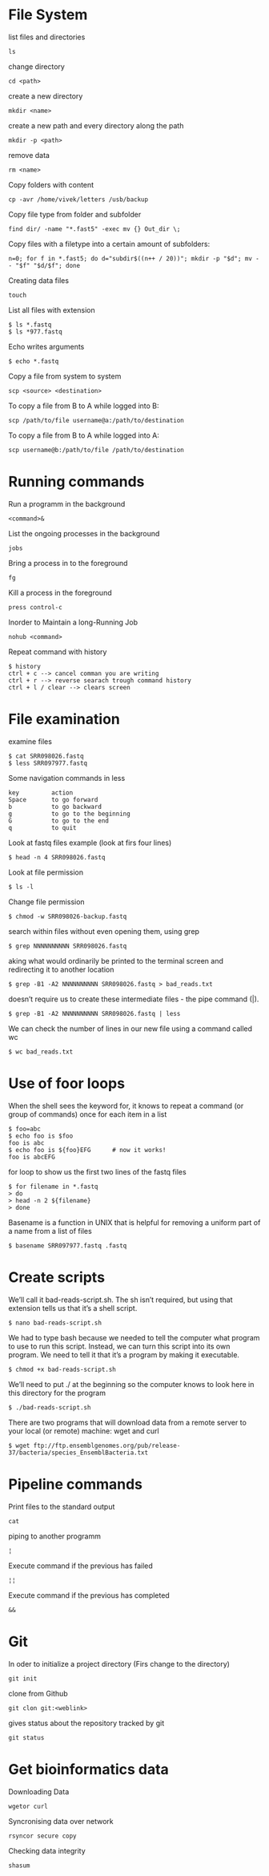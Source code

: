# File System
list files and directories  

	ls

change directory  

	cd <path>

create a new directory

	mkdir <name>

create a new path and every directory along the path

	mkdir -p <path>

remove data

	rm <name>

Copy folders with content

	cp -avr /home/vivek/letters /usb/backup
	
Copy file type from folder and subfolder

	find dir/ -name "*.fast5" -exec mv {} Out_dir \;

Copy files with a filetype into a certain amount of subfolders:

	n=0; for f in *.fast5; do d="subdir$((n++ / 20))"; mkdir -p "$d"; mv -- "$f" "$d/$f"; done

Creating data files

	touch
	
List all files with extension

	$ ls *.fastq
	$ ls *977.fastq

Echo writes arguments
	
	$ echo *.fastq

Copy a file from system to system

	scp <source> <destination>

To copy a file from B to A while logged into B:

	scp /path/to/file username@a:/path/to/destination

To copy a file from B to A while logged into A:

	scp username@b:/path/to/file /path/to/destination

# Running commands

Run a programm in the background

	<command>&

List the ongoing processes in the background

	jobs

Bring a process in to the foreground

	fg

Kill a process in the foreground

	press control-c

Inorder to Maintain a long-Running Job

	nohub <command>
	
Repeat command with history

	$ history
	ctrl + c --> cancel comman you are writing
	ctrl + r --> reverse searach trough command history
	ctrl + l / clear --> clears screen

# File examination

examine files
	
	$ cat SRR098026.fastq
	$ less SRR097977.fastq

Some navigation commands in less

	key 		action
	Space 		to go forward
	b 			to go backward
	g 			to go to the beginning
	G 			to go to the end
	q 			to quit

Look at fastq files example (look at firs four lines)

	$ head -n 4 SRR098026.fastq

Look at file permission

	$ ls -l

 Change file permission
 
	$ chmod -w SRR098026-backup.fastq

search within files without even opening them, using grep

	$ grep NNNNNNNNNN SRR098026.fastq

aking what would ordinarily be printed to the terminal screen and redirecting it to another location

	$ grep -B1 -A2 NNNNNNNNNN SRR098026.fastq > bad_reads.txt

doesn’t require us to create these intermediate files - the pipe command (|).

	$ grep -B1 -A2 NNNNNNNNNN SRR098026.fastq | less

We can check the number of lines in our new file using a command called wc

	$ wc bad_reads.txt

# Use of foor loops
When the shell sees the keyword for, it knows to repeat a command (or group of commands) once for each item in a list

	$ foo=abc
	$ echo foo is $foo
	foo is abc
	$ echo foo is ${foo}EFG      # now it works!
	foo is abcEFG

for loop to show us the first two lines of the fastq files

	$ for filename in *.fastq
	> do
	> head -n 2 ${filename}
	> done

Basename is a function in UNIX that is helpful for removing a uniform part of a name from a list of files

	$ basename SRR097977.fastq .fastq

# Create scripts
We’ll call it bad-reads-script.sh. The sh isn’t required, but using that extension tells us that it’s a shell script.

	$ nano bad-reads-script.sh

We had to type bash because we needed to tell the computer what program to use to run this script. Instead, we can turn this script into its own program. We need to tell it that it’s a program by making it executable.

	$ chmod +x bad-reads-script.sh

 We’ll need to put ./ at the beginning so the computer knows to look here in this directory for the program
 
 	$ ./bad-reads-script.sh
 
 There are two programs that will download data from a remote server to your local (or remote) machine: wget and curl
 
 	$ wget ftp://ftp.ensemblgenomes.org/pub/release-37/bacteria/species_EnsemblBacteria.txt

# Pipeline commands
Print files to the standard output

	cat

piping to another programm

	¦

Execute command if the previous has failed

	¦¦

Execute command if the previous has completed

	&&


# Git
In oder to initialize a project directory (Firs change to the directory)

	git init

clone from Github

	git clon git:<weblink>

gives status about the repository tracked by git

	git status

# Get bioinformatics data
Downloading Data

	wgetor curl

Syncronising data over network

	rsyncor secure copy

Checking data integrity 

	shasum
